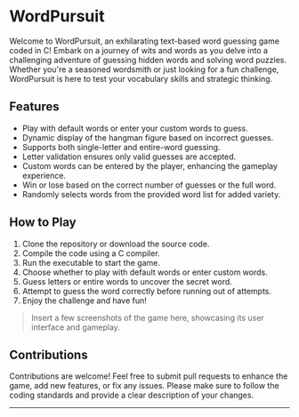 # WordPursuit



Welcome to WordPursuit, an exhilarating text-based word guessing game coded in C! Embark on a journey of wits and words as you delve into a challenging adventure of guessing hidden words and solving word puzzles. Whether you're a seasoned wordsmith or just looking for a fun challenge, WordPursuit is here to test your vocabulary skills and strategic thinking.

## Features

- Play with default words or enter your custom words to guess.
- Dynamic display of the hangman figure based on incorrect guesses.
- Supports both single-letter and entire-word guessing.
- Letter validation ensures only valid guesses are accepted.
- Custom words can be entered by the player, enhancing the gameplay experience.
- Win or lose based on the correct number of guesses or the full word.
- Randomly selects words from the provided word list for added variety.

## How to Play

1. Clone the repository or download the source code.
2. Compile the code using a C compiler.
3. Run the executable to start the game.
4. Choose whether to play with default words or enter custom words.
5. Guess letters or entire words to uncover the secret word.
6. Attempt to guess the word correctly before running out of attempts.
7. Enjoy the challenge and have fun!



> Insert a few screenshots of the game here, showcasing its user interface and gameplay.

## Contributions

Contributions are welcome! Feel free to submit pull requests to enhance the game, add new features, or fix any issues. Please make sure to follow the coding standards and provide a clear description of your changes.

---
